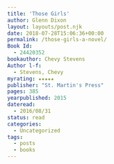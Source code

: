 ```yaml
---
title: 'Those Girls'
author: Glenn Dixon
layout: layouts/post.njk
date: 2018-07-28T15:06:36+00:00
permalink: /those-girls-a-novel/
Book Id:
  - 24420352
bookauthor: Chevy Stevens
Author l-f:
  - Stevens, Chevy
myrating: ★★★★★
publisher: "St. Martin's Press"
pages: 385
yearpublished: 2015
dateread:
  - 2016/08/31
status: read
categories:
  - Uncategorized
tags:
  - posts
  - books
---
```

